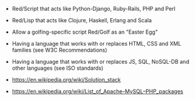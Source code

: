 * Red/Script that acts like Python-Django, Ruby-Rails, PHP and Perl
* Red/Lisp that acts like Clojure, Haskell, Erlang and Scala
* Allow a golfing-specific script Red/Golf as an "Easter Egg"
* Having a language that works with or replaces HTML, CSS and XML families (see W3C Recommendations)
* Having a language that works with or replaces JS, SQL, NoSQL-DB and other languages (see ISO standards)

* https://en.wikipedia.org/wiki/Solution_stack
* https://en.wikipedia.org/wiki/List_of_Apache–MySQL–PHP_packages